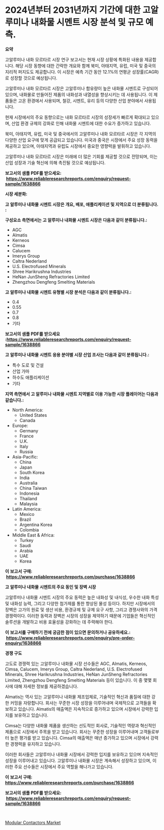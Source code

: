 <p><h1>2024년부터 2031년까지 기간에 대한 고알루미나 내화물 시멘트 시장 분석 및 규모 예측.</h1></p><p><strong>요약</strong></p>
<p><p>고알루미나 내화 모르타르 시장 연구 보고서는 현재 시장 상황에 특화된 내용을 제공합니다. 해당 시장 동향에 대한 간략한 개요와 함께 북미, 아태지역, 유럽, 미국 및 중국의 지리적 퍼지도도 제공합니다. 이 시장은 예측 기간 동안 12.1%의 연평균 성장률(CAGR)로 성장할 것으로 예상됩니다.</p><p>고알루미나 내화 모르타르 시장은 고알루미나 함유량이 높은 내화물 시멘트로 구성되어 있으며, 내화물로 만들어진 제품의 내화성과 내열성을 향상시키는 데 사용됩니다. 이 제품들은 고온 환경에서 사용되며, 철강, 시멘트, 유리 등의 다양한 산업 분야에서 사용됩니다.</p><p>현재 시장에서의 주요 동향으로는 내화 모르타르 시장의 성장세가 빠르게 확대되고 있으며, 산업 환경 규제의 강화로 인해 내화물 시멘트에 대한 수요가 증가하고 있습니다.</p><p>북미, 아태지역, 유럽, 미국 및 중국에서의 고알루미나 내화 모르타르 시장은 각 지역의 다양한 산업 요구에 맞게 공급되고 있습니다. 미국과 중국은 시장에서 주요 성장 동력을 제공하고 있으며, 아태지역과 유럽도 시장에서 중요한 영향력을 발휘하고 있습니다.</p><p>고알루미나 내화 모르타르 시장은 미래에 더 많은 기회를 제공할 것으로 전망되며, 이는 산업 성장과 기술 혁신에 의해 촉진될 것으로 예상됩니다.</p></p>
<p><strong>보고서의 샘플 PDF를 받으세요: &nbsp;<a href="https://www.reliableresearchreports.com/enquiry/request-sample/1638866">https://www.reliableresearchreports.com/enquiry/request-sample/1638866</a></strong></p>
<p><strong>시장 세분화:</strong></p>
<p><strong> 고 알루미나 내화물 시멘트 시장은 개요, 배포, 애플리케이션 및 지역으로 더 분류됩니다. :</strong></p>
<p><strong>구성요소 측면에서는 고 알루미나 내화물 시멘트 시장은 다음과 같이 분류됩니다.:</strong></p>
<p><ul><li>AGC</li><li>Almatis</li><li>Kerneos</li><li>Cimsa</li><li>Calucem</li><li>Imerys Group</li><li>Caltra Nederland</li><li>U.S. Electrofused Minerals</li><li>Shree Harikrushna Industries</li><li>HeNan JunSheng Refractories Limited</li><li>Zhengzhou Dengfeng Smelting Materials</li></ul></p>
<p><strong> 고 알루미나 내화물 시멘트 유형별 시장 분석은 다음과 같이 분류됩니다.:</strong></p>
<p><ul><li>0.4</li><li>0.55</li><li>0.7</li><li>0.8</li><li>기타</li></ul></p>
<p><strong>보고서의 샘플 PDF를 받으세요 :<a href="https://www.reliableresearchreports.com/enquiry/request-sample/1638866">https://www.reliableresearchreports.com/enquiry/request-sample/1638866</a></strong></p>
<p><strong> 고 알루미나 내화물 시멘트 응용 분야별 시장 산업 조사는 다음과 같이 분류됩니다.:</strong></p>
<p><ul><li>특수 도로 및 건설</li><li>산업 가마</li><li>하수도 애플리케이션</li><li>기타</li></ul></p>
<p><strong>지역 측면에서 고 알루미나 내화물 시멘트 지역별로 이용 가능한 시장 플레이어는 다음과 같습니다.:</strong></p>
<p><ul>
    <li>
        North America:
        <ul>
            <li>United States</li>
            <li>Canada</li>
        </ul>
    </li>
    <li>
        Europe:
        <ul>
            <li>Germany</li>
            <li>France</li>
            <li>U.K.</li>
            <li>Italy</li>
            <li>Russia</li>
        </ul>
    </li>
    <li>
        Asia-Pacific:
        <ul>
            <li>China</li>
            <li>Japan</li>
            <li>South Korea</li>
            <li>India</li>
            <li>Australia</li>
            <li>China Taiwan</li>
            <li>Indonesia</li>
            <li>Thailand</li>
            <li>Malaysia</li>
        </ul>
    </li>
    <li>
        Latin America:
        <ul>
            <li>Mexico</li>
            <li>Brazil</li>
            <li>Argentina Korea</li>
            <li>Colombia</li>
        </ul>
    </li>
    <li>
        Middle East & Africa:
        <ul>
            <li>Turkey</li>
            <li>Saudi</li>
            <li>Arabia</li>
            <li>UAE</li>
            <li>Korea</li>
        </ul>
    </li>
    </ul></p>
<p><strong>이 보고서 구매: &nbsp;<a href="https://www.reliableresearchreports.com/purchase/1638866">https://www.reliableresearchreports.com/purchase/1638866</a></strong></p>
<p><strong>고 알루미나 내화물 시멘트의 주요 동인 및 장벽 시장</strong></p>
<p><p>고알루미나 내화물 시멘트 시장의 주요 동력은 높은 내화성 및 내식성, 우수한 내화 특성 및 내화성 능력, 그리고 다양한 첨가제를 통한 향상된 물성 등이다. 하지만 시장에서의 장벽은 고가의 원료 및 생산 비용, 환경규제 및 규제 요구 사항, 그리고 경쟁사와의 가격 경쟁력이다. 이러한 동력과 장벽은 시장의 성장을 제약하기 때문에 기업들은 혁신적인 솔루션을 개발하고 비용 효율성을 강화하는 데 주력해야 한다.</p></p>
<p><strong>이 보고서를 구매하기 전에 궁금한 점이 있으면 문의하거나 공유하세요.: &nbsp;<a href="https://www.reliableresearchreports.com/enquiry/pre-order-enquiry/1638866">https://www.reliableresearchreports.com/enquiry/pre-order-enquiry/1638866</a></strong></p>
<p><strong>경쟁 구도</strong></p>
<p><p>고도로 경쟁력 있는 고알루미나 내화물 시장 선수들은 AGC, Almatis, Kerneos, Cimsa, Calucem, Imerys Group, Caltra Nederland, U.S. Electrofused Minerals, Shree Harikrushna Industries, HeNan JunSheng Refractories Limited, Zhengzhou Dengfeng Smelting Materials 등이 있습니다. 이 중 몇몇 회사에 대해 자세한 정보를 제공하겠습니다.</p><p>Almatis는 역사 있는 고알루미나 내화물 제조업체로, 기술적인 혁신과 품질에 대한 강한 커밍을 자랑합니다. 회사는 꾸준한 시장 성장을 이루어내며 국제적으로 고객들을 확보하고 있습니다. Almatis의 매출액은 지속적으로 증가하고 있으며 시장에서 강력한 입지를 보유하고 있습니다.</p><p>Cimsa는 다양한 내화물 제품을 생산하는 선도적인 회사로, 기술적인 역량과 혁신적인 제품으로 시장에서 주목을 받고 있습니다. 회사는 꾸준한 성장을 이루어내며 고객들로부터 높은 평가를 받고 있습니다. Cimsa의 매출액은 매년 증가하고 있으며 시장에서 강력한 경쟁력을 유지하고 있습니다.</p><p>이러한 회사들은 고알루미나 내화물 시장에서 강력한 입지를 보유하고 있으며 지속적인 성장을 이루어내고 있습니다. 고알루미나 내화물 시장은 계속해서 성장하고 있으며, 이러한 주요 선수들은 시장에서 주요 역할을 해나가고 있습니다.</p></p>
<p><strong>이 보고서 구매: &nbsp; <a href="https://www.reliableresearchreports.com/purchase/1638866">https://www.reliableresearchreports.com/purchase/1638866</a></strong></p>
<p><strong>보고서의 샘플 PDF를 받으세요: &nbsp;<a href="https://www.reliableresearchreports.com/enquiry/request-sample/1638866">https://www.reliableresearchreports.com/enquiry/request-sample/1638866</a></strong><strong></strong></p>
<p>&nbsp;</p>
<p><p><a href="https://github.com/pgtimber/Market-Research-Report-List-2/blob/main/modular-contactors-market.md">Modular Contactors Market</a></p></p>